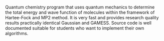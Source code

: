 Quantum chemistry program that uses quantum mechanics to determine the total energy and wave function of molecules within the framework of Hartee-Fock and MP2 method. It is very fast and provides research quality results practically identical Gaussian and GAMESS. Source code is well documented suitable for students who want to implement their own algorithms.